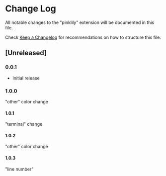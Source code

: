# Change Log

All notable changes to the "pinklily" extension will be documented in this file.

Check [Keep a Changelog](http://keepachangelog.com/) for recommendations on how to structure this file.

## [Unreleased]

### 0.0.1

- Initial release

### 1.0.0

  "other" color change

#### 1.0.1

  "terminal" change

#### 1.0.2

  "other" color change

#### 1.0.3

  "line number"
